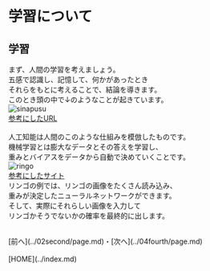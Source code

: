 # 学習について

## 学習
まず、人間の学習を考えましょう。  
五感で認識し、記憶して、何かがあったとき  
それらをもとに考えることで、結論を導きます。  
このとき頭の中で↓のようなことが起きています。
<br>
![sinapusu](https://www.jst.go.jp/pr/announce/20150122/icons/zu1.gif)
<br>
[参考にしたURL](https://www.jst.go.jp/pr/announce/20150122/index.html)
<br>
<br>
人工知能は人間のこのような仕組みを模倣したものです。  
機械学習とは膨大なデータとその答えを学習し、  
重みとバイアスをデータから自動で決めていくことです。
<br>
![ringo](https://internet.watch.impress.co.jp/img/iw/docs/1138/111/ai01-01_s.jpg)
<br>
[参考にしたサイト](https://internet.watch.impress.co.jp/docs/column/ai_keyword/1138111.html)
<br>
リンゴの例では、リンゴの画像をたくさん読み込み、  
重みが決定したニューラルネットワークができます。  
そして、実際にそれらしい画像を入力して  
リンゴかそうでないかの確率を最終的に出します。  

<br>
[前へ](../02second/page.md)・[次へ](../04fourth/page.md)
<br>
<br>
[HOME](../index.md)
